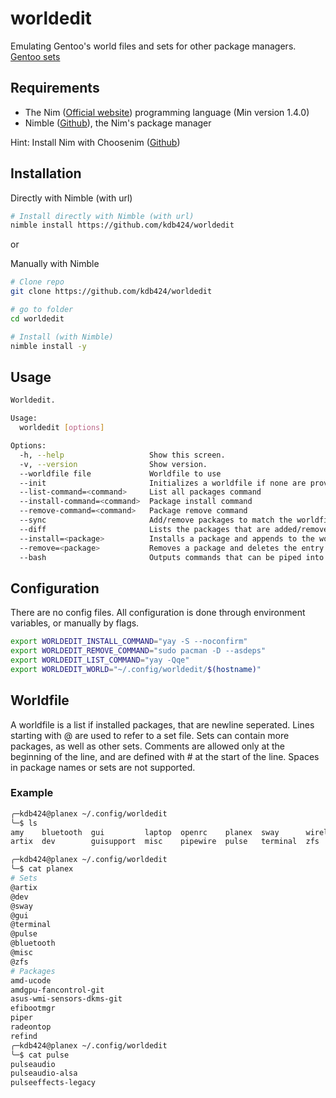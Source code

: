 # worldedit
Emulating Gentoo's world files and sets for other package managers.
[Gentoo sets](https://wiki.gentoo.org/wiki//etc/portage/sets)

## Requirements

- The Nim ([Official website](https://nim-lang.org/)) programming language (Min version 1.4.0)
- Nimble ([Github](https://github.com/nim-lang/nimble)), the Nim's package manager

Hint: Install Nim with Choosenim ([Github](https://github.com/dom96/choosenim))

## Installation
Directly with Nimble (with url)

```bash
# Install directly with Nimble (with url)
nimble install https://github.com/kdb424/worldedit
```

or

Manually with Nimble

```bash
# Clone repo
git clone https://github.com/kdb424/worldedit

# go to folder
cd worldedit

# Install (with Nimble)
nimble install -y
```

## Usage
```bash
Worldedit.

Usage:
  worldedit [options]

Options:
  -h, --help                   Show this screen.
  -v, --version                Show version.
  --worldfile file             Worldfile to use
  --init                       Initializes a worldfile if none are provided
  --list-command=<command>     List all packages command
  --install-command=<command>  Package install command
  --remove-command=<command>   Package remove command
  --sync                       Add/remove packages to match the worldfile
  --diff                       Lists the packages that are added/removed
  --install=<package>          Installs a package and appends to the worldfile
  --remove=<package>           Removes a package and deletes the entry in the worldfile
  --bash                       Outputs commands that can be piped into bash
```

## Configuration
There are no config files. All configuration is done through environment variables, or manually by flags.

```bash
export WORLDEDIT_INSTALL_COMMAND="yay -S --noconfirm"
export WORLDEDIT_REMOVE_COMMAND="sudo pacman -D --asdeps"
export WORLDEDIT_LIST_COMMAND="yay -Qqe"
export WORLDEDIT_WORLD="~/.config/worldedit/$(hostname)"
```

## Worldfile
A worldfile is a list if installed packages, that are newline seperated.
Lines starting with @ are used to refer to a set file. Sets can contain
more packages, as well as other sets. Comments are allowed only at the
beginning of the line, and are defined with # at the start of the line.
Spaces in package names or sets are not supported.

### Example
```bash
╭─kdb424@planex ~/.config/worldedit
╰─$ ls
amy    bluetooth  gui         laptop  openrc    planex  sway      wireless
artix  dev        guisupport  misc    pipewire  pulse   terminal  zfs

╭─kdb424@planex ~/.config/worldedit
╰─$ cat planex
# Sets
@artix
@dev
@sway
@gui
@terminal
@pulse
@bluetooth
@misc
@zfs
# Packages
amd-ucode
amdgpu-fancontrol-git
asus-wmi-sensors-dkms-git
efibootmgr
piper
radeontop
refind
╭─kdb424@planex ~/.config/worldedit
╰─$ cat pulse
pulseaudio
pulseaudio-alsa
pulseeffects-legacy
```
